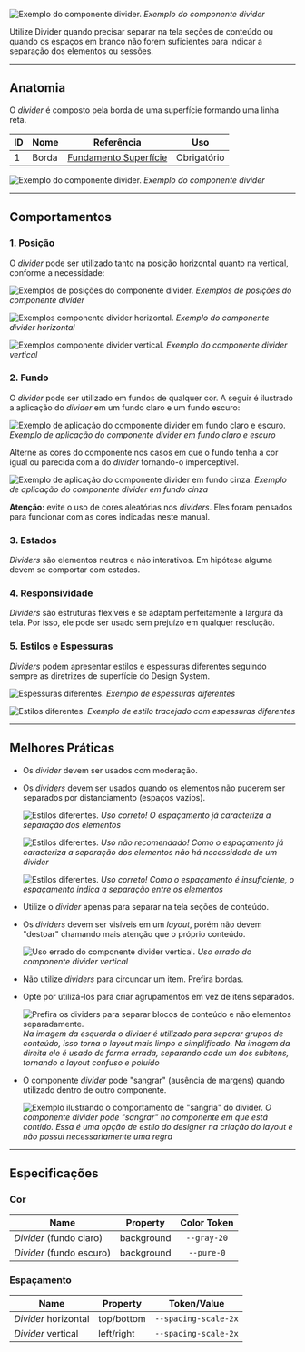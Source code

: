 
![Exemplo do componente divider.](imagens/diretriz.png)
*Exemplo do componente divider*

Utilize Divider quando precisar separar na tela seções de conteúdo ou quando os espaços em branco não forem suficientes para indicar a separação dos elementos ou sessões.

---

## Anatomia

O *divider* é composto pela borda de uma superfície formando uma linha reta.

| ID  | Nome  |                         Referência                          | Uso         |
| --- | ----- | :---------------------------------------------------------: | ----------- |
| 1   | Borda | [Fundamento Superfície](/ds/fundamentos-visuais/superficie) | Obrigatório |

![Exemplo do componente divider.](imagens/anatomia.png)
*Exemplo do componente divider*

---

## Comportamentos

### 1. Posição

O *divider* pode ser utilizado tanto na posição horizontal quanto na vertical, conforme a necessidade:

![Exemplos de posições do componente divider.](imagens/posicao.png)
*Exemplos de posições do componente divider*

![Exemplos componente divider horizontal.](imagens/exemplo-horizontal.png)
*Exemplo do componente divider horizontal*

![Exemplos componente divider vertical.](imagens/exemplo-vertical.png)
*Exemplo do componente divider vertical*

### 2. Fundo

O *divider* pode ser utilizado em fundos de qualquer cor. A seguir é ilustrado a aplicação do *divider* em um fundo claro e um fundo escuro:

![Exemplo de aplicação do componente divider em fundo claro e escuro.](imagens/background.png)
*Exemplo de aplicação do componente divider em fundo claro e escuro*

Alterne as cores do componente nos casos em que o fundo tenha a cor igual ou parecida com a do *divider* tornando-o imperceptível.

![Exemplo de aplicação do componente divider em fundo cinza.](imagens/background-cinza.png)
*Exemplo de aplicação do componente divider em fundo cinza*

**Atenção:** evite o uso de cores aleatórias nos *dividers*. Eles foram pensados para funcionar com as cores indicadas neste manual.

### 3. Estados

*Dividers* são elementos neutros e não interativos. Em hipótese alguma devem se comportar com estados.

### 4. Responsividade

*Dividers* são estruturas flexíveis e se adaptam perfeitamente à largura da tela. Por isso, ele pode ser usado sem prejuízo em qualquer resolução.

### 5. Estilos e Espessuras

*Dividers* podem apresentar estilos e espessuras diferentes seguindo sempre as diretrizes de superfície do Design System.

![Espessuras diferentes.](imagens/espessuras.png)
*Exemplo de espessuras diferentes*

![Estilos diferentes.](imagens/estilo.png)
*Exemplo de estilo tracejado com espessuras diferentes*

---

## Melhores Práticas

-   Os *divider* devem ser usados com moderação.

-   Os *dividers* devem ser usados quando os elementos não puderem ser separados por distanciamento (espaços vazios).

    ![Estilos diferentes.](imagens/uso-correto-muito-espacamento.png)
    *Uso correto! O espaçamento já caracteriza a separação dos elementos*

    ![Estilos diferentes.](imagens/uso-errado-muito-espacamento.png)
    *Uso não recomendado! Como o espaçamento já caracteriza a separação dos elementos não há necessidade de um divider*

    ![Estilos diferentes.](imagens/uso-correto-pouco-espacamento.png)
    *Uso correto! Como o espaçamento é insuficiente, o espaçamento indica a separação entre os elementos*

-   Utilize o *divider* apenas para separar na tela seções de conteúdo.

-   Os *dividers* devem ser visíveis em um *layout*, porém não devem "destoar" chamando mais atenção que o próprio conteúdo.

    ![Uso errado do componente divider vertical.](imagens/exemplo-errado-vertical.png)
    *Uso errado do componente divider vertical*

-   Não utilize *dividers* para circundar um item. Prefira bordas.

-   Opte por utilizá-los para criar agrupamentos em vez de itens separados.

    ![Prefira os dividers para separar blocos de conteúdo e não elementos separadamente.](imagens/divider-list.png)
    *Na imagem da esquerda o divider é utilizado para separar grupos de conteúdo, isso torna o layout mais limpo e simplificado. Na imagem da direita ele é usado de forma errada, separando cada um dos subitens, tornando o layout confuso e poluído*

-   O componente *divider* pode "sangrar" (ausência de margens) quando utilizado dentro de outro componente.

    ![Exemplo ilustrando o comportamento de "sangria" do divider.](imagens/divider-bleed.png)
    *O componente divider pode "sangrar" no componente em que está contido. Essa é uma opção de estilo do designer na criação do layout e não possui necessariamente uma regra*

---

## Especificações

### Cor

| Name                     | Property   | Color Token |
| ------------------------ | ---------- | :---------: |
| *Divider* (fundo claro)  | background | `--gray-20` |
| *Divider* (fundo escuro) | background | `--pure-0`  |

### Espaçamento

| Name                 | Property   |     Token/Value      |
| -------------------- | ---------- | :------------------: |
| *Divider* horizontal | top/bottom | `--spacing-scale-2x` |
| *Divider* vertical   | left/right | `--spacing-scale-2x` |
